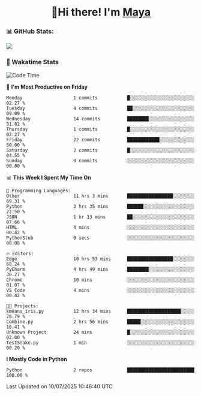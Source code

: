  <h1 align="center">👋Hi there! I'm <a href="https://liumyblog.cn">Maya</a></h1>

### 📊 GitHub Stats:
<p href="https://github.com/anuraghazra/github-readme-stats">
<img align="left" src="https://github-readme-stats.vercel.app/api?username=liumy-lay&show_icons=true&title_color=ffffff&icon_color=ffffff&text_color=ffffff&bg_color=D80835&hide_title=true" />
</p>
<br clear="left"/>

### 🚀 Wakatime Stats
<!--START_SECTION:waka-->
![Code Time](http://img.shields.io/badge/Code%20Time-184%20hrs%2025%20mins-blue)

📅 **I'm Most Productive on Friday** 

```text
Monday                   1 commits           █░░░░░░░░░░░░░░░░░░░░░░░░   02.27 % 
Tuesday                  4 commits           ██░░░░░░░░░░░░░░░░░░░░░░░   09.09 % 
Wednesday                14 commits          ████████░░░░░░░░░░░░░░░░░   31.82 % 
Thursday                 1 commits           █░░░░░░░░░░░░░░░░░░░░░░░░   02.27 % 
Friday                   22 commits          ████████████░░░░░░░░░░░░░   50.00 % 
Saturday                 2 commits           █░░░░░░░░░░░░░░░░░░░░░░░░   04.55 % 
Sunday                   0 commits           ░░░░░░░░░░░░░░░░░░░░░░░░░   00.00 % 
```


📊 **This Week I Spent My Time On** 

```text
💬 Programming Languages: 
Other                    11 hrs 3 mins       █████████████████░░░░░░░░   69.31 % 
Python                   3 hrs 35 mins       ██████░░░░░░░░░░░░░░░░░░░   22.50 % 
JSON                     1 hr 13 mins        ██░░░░░░░░░░░░░░░░░░░░░░░   07.66 % 
HTML                     4 mins              ░░░░░░░░░░░░░░░░░░░░░░░░░   00.42 % 
PythonStub               0 secs              ░░░░░░░░░░░░░░░░░░░░░░░░░   00.08 % 

🔥 Editors: 
Edge                     10 hrs 53 mins      █████████████████░░░░░░░░   68.24 % 
PyCharm                  4 hrs 49 mins       ████████░░░░░░░░░░░░░░░░░   30.27 % 
Chrome                   10 mins             ░░░░░░░░░░░░░░░░░░░░░░░░░   01.07 % 
VS Code                  4 mins              ░░░░░░░░░░░░░░░░░░░░░░░░░   00.42 % 

🐱‍💻 Projects: 
kmeans_iris.py           12 hrs 34 mins      ████████████████████░░░░░   78.79 % 
Combine.py               2 hrs 56 mins       █████░░░░░░░░░░░░░░░░░░░░   18.41 % 
Unknown Project          24 mins             █░░░░░░░░░░░░░░░░░░░░░░░░   02.60 % 
TestSnake.py             1 min               ░░░░░░░░░░░░░░░░░░░░░░░░░   00.20 % 
```

**I Mostly Code in Python** 

```text
Python                   2 repos             █████████████████████████   100.00 % 
```




 Last Updated on 10/07/2025 10:46:40 UTC
<!--END_SECTION:waka-->
